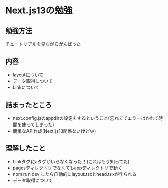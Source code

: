 # Next.js13の勉強

## 勉強方法
チュートリアルを見ながらがんばった

## 内容
- layoutについて
- データ取得について
- Linkについて

## 詰まったところ
- next.config.jsのappdirの設定をするということ(忘れててエラーはかれて時間を使ってしまった)
- 簡単なAPI作成(Next.js13関係ないけどｗ)

## 理解したこと
- Linkタグにaタグがいらなくなった！(これはもう知ってた)
- pagesディレクトリでなくてもappディレクトリで動く
- npm run dev したら自動的にlayout.tsxとhead.tsxが作られる
- データ取得について
